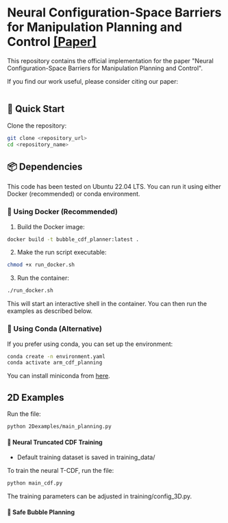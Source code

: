 Neural Configuration-Space Barriers for Manipulation Planning and Control [[Paper]](https://arxiv.org/abs/2409.13865)
===========================================


This repository contains the official implementation for the paper "Neural Configuration-Space Barriers for Manipulation Planning and Control".

If you find our work useful, please consider citing our paper:
```

``` 

## 🚀 Quick Start
Clone the repository: 
```bash
git clone <repository_url>
cd <repository_name>
```

## 📦 Dependencies
This code has been tested on Ubuntu 22.04 LTS. You can run it using either Docker (recommended) or conda environment.

### 🐳 Using Docker (Recommended)
1. Build the Docker image:
```bash
docker build -t bubble_cdf_planner:latest .
```

2. Make the run script executable:
```bash
chmod +x run_docker.sh
```

3. Run the container:
```bash
./run_docker.sh
```

This will start an interactive shell in the container. You can then run the examples as described below.

### 🐍 Using Conda (Alternative)
If you prefer using conda, you can set up the environment:
```bash
conda create -n environment.yaml
conda activate arm_cdf_planning
```

You can install miniconda from [here](https://docs.conda.io/en/latest/miniconda.html).

## 2D Examples
Run the file: 
```bash
python 2Dexamples/main_planning.py
```

#### 🧠 Neural Truncated CDF Training
*   Default training dataset is saved in training_data/

To train the neural T-CDF, run the file:
```bash
python main_cdf.py
```
The training parameters can be adjusted in training/config_3D.py. 



#### 🤖 Safe Bubble Planning




